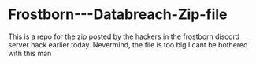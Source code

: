 # Frostborn---Databreach-Zip-file
This is a repo for the zip posted by the hackers in the frostborn discord server hack earlier today.
Nevermind, the file is too big
I cant be bothered with this man
